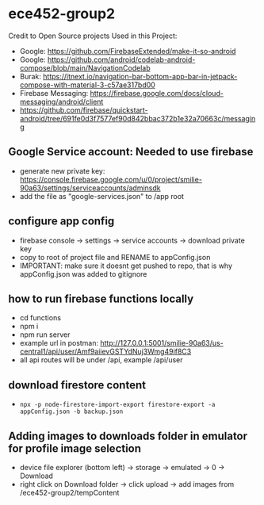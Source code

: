 # ece452-group2

Credit to Open Source projects Used in this Project:

- Google: https://github.com/FirebaseExtended/make-it-so-android
- Google: https://github.com/android/codelab-android-compose/blob/main/NavigationCodelab
- Burak: https://itnext.io/navigation-bar-bottom-app-bar-in-jetpack-compose-with-material-3-c57ae317bd00
- Firebase Messaging: https://firebase.google.com/docs/cloud-messaging/android/client
- https://github.com/firebase/quickstart-android/tree/691fe0d3f7577ef90d842bbac372b1e32a70663c/messaging

## Google Service account: Needed to use firebase

- generate new private key: https://console.firebase.google.com/u/0/project/smilie-90a63/settings/serviceaccounts/adminsdk
- add the file as "google-services.json" to /app root

## configure app config

- firebase console -> settings -> service accounts -> download private key
- copy to root of project file and RENAME to appConfig.json
- IMPORTANT: make sure it doesnt get pushed to repo, that is why appConfig.json was added to gitignore

## how to run firebase functions locally

- cd functions
- npm i
- npm run server
- example url in postman: http://127.0.0.1:5001/smilie-90a63/us-central1/api/user/Amf9aiievGSTYdNuj3Wmg49if8C3
- all api routes will be under /api, example /api/user

## download firestore content

- `npx -p node-firestore-import-export firestore-export -a appConfig.json -b backup.json`

## Adding images to downloads folder in emulator for profile image selection

- device file explorer (bottom left) -> storage -> emulated -> 0 -> Download
- right click on Download folder -> click upload -> add images from /ece452-group2/tempContent

